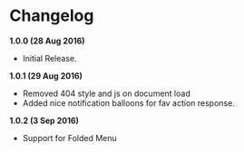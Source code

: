 # Changelog

**1.0.0 (28 Aug 2016)**

* Initial Release.

**1.0.1 (29 Aug 2016)**

* Removed 404 style and js on document load
* Added nice notification balloons for fav action response.

**1.0.2 (3 Sep 2016)**

* Support for Folded Menu
